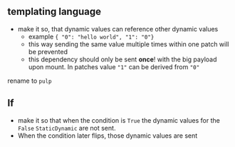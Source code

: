 ## templating language
- make it so, that dynamic values can reference other dynamic values
  - example ```{
    "0": "hello world",
    "1": "0"}```
  - this way sending the same value multiple times within one patch will be prevented
  - this dependency should only be sent **once**! with the big payload upon mount. In patches value `"1"` can be derived from `"0"`


rename to `pulp`

## If
  - make it so that when the condition is `True` the dynamic values for the `False` `StaticDynamic` are not sent. 
  - When the condition later flips, those dynamic values are sent 
